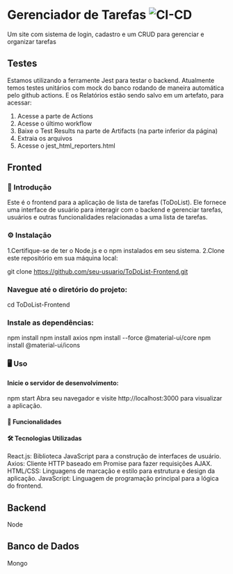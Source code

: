 # Gerenciador de Tarefas ![CI-CD](https://github.com/dju4mota/C214_L1_Projeto/actions/workflows/main.yml/badge.svg)

Um site com sistema de login, cadastro e um CRUD para gerenciar e organizar tarefas

## Testes

Estamos utilizando a ferramente Jest para testar o backend. Atualmente temos testes unitários com mock do banco rodando de maneira automática pelo github actions. E os Relatórios estão sendo salvo em um artefato, para acessar:

1. Acesse a parte de Actions
2. Acesse o último workflow
3. Baixe o Test Results na parte de Artifacts (na parte inferior da página)
4. Extraia os arquivos
5. Acesse o jest_html_reporters.html

## Fronted

### 🚀 Introdução

Este é o frontend para a aplicação de lista de tarefas (ToDoList). Ele fornece uma interface de usuário para interagir com o backend e gerenciar tarefas, usuários e outras funcionalidades relacionadas a uma lista de tarefas.

### ⚙️ Instalação

1.Certifique-se de ter o Node.js e o npm instalados em seu sistema.
2.Clone este repositório em sua máquina local:

git clone https://github.com/seu-usuario/ToDoList-Frontend.git

### Navegue até o diretório do projeto:

cd ToDoList-Frontend

### Instale as dependências:

npm install
npm install axios
npm install --force @material-ui/core
npm install @material-ui/icons

### 🖥️ Uso

#### Inicie o servidor de desenvolvimento:

npm start
Abra seu navegador e visite http://localhost:3000 para visualizar a aplicação.

#### 🔧 Funcionalidades

#### 🛠️ Tecnologias Utilizadas

React.js: Biblioteca JavaScript para a construção de interfaces de usuário.
Axios: Cliente HTTP baseado em Promise para fazer requisições AJAX.
HTML/CSS: Linguagens de marcação e estilo para estrutura e design da aplicação.
JavaScript: Linguagem de programação principal para a lógica do frontend.

## Backend

 Node

## Banco de Dados

Mongo
